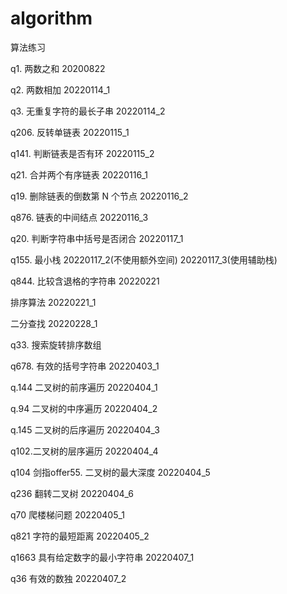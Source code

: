 # algorithm

算法练习

q1. 两数之和 20200822

q2. 两数相加 20220114_1

q3. 无重复字符的最长子串 20220114_2

q206. 反转单链表 20220115_1

q141. 判断链表是否有环 20220115_2

q21. 合并两个有序链表 20220116_1

q19. 删除链表的倒数第 N 个节点 20220116_2

q876. 链表的中间结点 20220116_3

q20. 判断字符串中括号是否闭合 20220117_1

q155. 最小栈 20220117_2(不使用额外空间) 20220117_3(使用辅助栈)

q844. 比较含退格的字符串 20220221

排序算法 20220221_1

二分查找 20220228_1

q33. 搜索旋转排序数组

q678. 有效的括号字符串 20220403_1

q.144 二叉树的前序遍历 20220404_1

q.94 二叉树的中序遍历 20220404_2

q.145 二叉树的后序遍历 20220404_3

q102.二叉树的层序遍历 20220404_4

q104 剑指offer55. 二叉树的最大深度 20220404_5

q236 翻转二叉树 20220404_6

q70 爬楼梯问题 20220405_1

q821 字符的最短距离 20220405_2

q1663 具有给定数字的最小字符串 20220407_1

q36 有效的数独 20220407_2